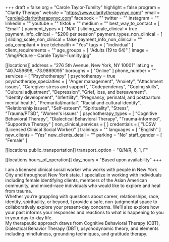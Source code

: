 +++
draft = false
org = "Carole Taylor-Tumilty"
highlight = false
program = "Clarity Therapy"
website = "https://www.claritytherapynyc.com/"
email = "carole@claritytherapynyc.com"
facebook = ""
twitter = ""
instagram = ""
linkedin = ""
youtube = ""
tiktok = ""
medium = ""
best_way_to_contact = [ "Email" ]
payment_types = [ "N/A" ]
sliding_scale_clinical = true
payment_info_clinical = "$200 per session"
payment_types_non_clinical = [ ]
sliding_scale_non_clinical = false
payment_info_non_clinical = ""
ada_compliant = true
telehealth = "Yes"
tags = [ "individual" ]
client_requirements = ""
age_groups = [ "Adults (19 to 64)" ]
image = "/img/Picture - Carole Taylor-Tumilty.jpg"

[[locations]]
address = "276 5th Avenue, New York, NY 10001"
latLng = "40.7459698, -73.9869095"
boroughs = [ "Online" ]
phone_number = ""
services = [ "Psychotherapy" ]
psychotherapy = true
psychotherapy_specialties = [
  "Anger management",
  "Anxiety",
  "Attachment issues",
  "Caregiver stress and support",
  "Codependency",
  "Coping skills",
  "Cultural adjustment",
  "Depression",
  "Grief, loss, and bereavement",
  "Identity development",
  "Infertility",
  "Pregnancy, perinatal, and postpartum mental health",
  "Premarital/marital",
  "Racial and cultural identity",
  "Relationship issues",
  "Self-esteem",
  "Spirituality",
  "Stress",
  "Trauma/PTSD",
  "Women's issues"
]
psychotherapy_types = [
  "Cognitive Behavioral Therapy",
  "Dialectical Behavioral Therapy",
  "Trauma-informed",
  "Supportive Therapy"
]
non_clinical_services = [ ]
credentials = [ "LCSW (Licensed Clinical Social Worker)" ]
trainings = ""
languages = [ "English" ]
new_clients = "Yes"
new_clients_detail = ""
parking = "No"
staff_gender = [ "Female" ]

  [[locations.public_transportation]]
  transport_option = "Q/N/R, 6, 1, F"

  [[locations.hours_of_operation]]
  day_hours = "Based upon availability"
+++

I am a licensed clinical social worker who works with people in New York City and throughout New York state. I specialize in working with individuals including female identifying clients, members of the Asian American community, and mixed-race individuals who would like to explore and heal from trauma. <br>
Whether you’re grappling with questions about career, relationships, race, identity, spirituality, or beyond, I provide a safe, non-judgmental space to collaboratively explore your present-day concerns. We’ll also explore how your past informs your responses and reactions to what is happening to you in your day-to-day life. <br>
My therapeutic approach draws from Cognitive Behavioral Therapy (CBT), Dialectical Behavior Therapy (DBT), psychodynamic theory, and elements including mindfulness, grounding techniques, and gratitude therapy. <br>
